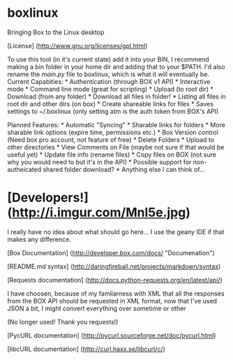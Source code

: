 boxlinux
========

Bringing Box to the Linux desktop

[License] (http://www.gnu.org/licenses/gpl.html)

To use this tool (in it's current state) add it into your BIN, I recommend making a bin folder in your home dir and adding that to your $PATH. I'd also rename the *main.py* file to boxlinux, which is what it will eventually be.
Current Capabities:
	* Authentication (through BOX v1 API)
	* Interactive mode
	* Command line mode (great for scripting)
	* Upload (to root dir)
	* Download (from any folder)
		* Download all files in folder!
	* Listing all files in root dir and other dirs (on box)
	* Create shareable links for files
	* Saves settings to ~/.boxlinux (only setting atm is the auth token from BOX's API)
	
Planned Features:
	* Automatic "Syncing"
	* Sharable links for folders
		* More sharable link options (expire time, permissions etc.)
	* Box Version control (Need box pro account, not feature of free)
	* Delete Folders
	* Upload to other directories
	* View Comments on File (maybe not sure if that would be useful yet)
	* Update file info (rename files)
	* Copy files on BOX (not sure why you would need to but it's in the API)
	* Possible support for non-autheicated shared folder download?
	* Anything else I can think of...





[Developers!] (http://i.imgur.com/Mnl5e.jpg)
======

I really have no idea about what should go here... I use the geany IDE if that makes any difference. 

[Box Documentation] (http://developer.box.com/docs/ "Documenation")

[README.md syntax] (http://daringfireball.net/projects/markdown/syntax)

[Requests documentation] (http://docs.python-requests.org/en/latest/api/)

I have choosen, because of my familarness with XML that all the responses from the BOX API should be requested in XML format, now that I've used JSON a bit, I might convert everything over sometime or other

(No longer used! Thank you requests!)

[PycURL documentation] (http://pycurl.sourceforge.net/doc/pycurl.html)

[libcURL documentation] (http://curl.haxx.se/libcurl/c/)
